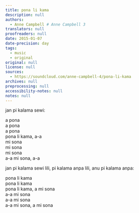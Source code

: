 ```yaml
---
title: pona li kama
description: null
authors:
  - Anne Campbell # Anne Campbell 3
translators: null
proofreaders: null
date: 2015-01-07
date-precision: day
tags:
  - music
  - original
original: null
license: null
sources:
  - https://soundcloud.com/anne-campbell-4/pona-li-kama
archives: null
preprocessing: null
accessibility-notes: null
notes: null
---
```


jan pi kalama sewi:

a pona  \
a pona  \
a pona  \
pona li kama, a-a  \
mi sona  \
mi sona  \
mi sona  \
a-a mi sona, a-a

jan pi kalama sewi lili, pi kalama anpa lili, anu pi kalama anpa:

pona li kama  \
pona li kama  \
pona li kama, a mi sona  \
a-a mi sona  \
a-a mi sona  \
a-a mi sona, a mi sona
